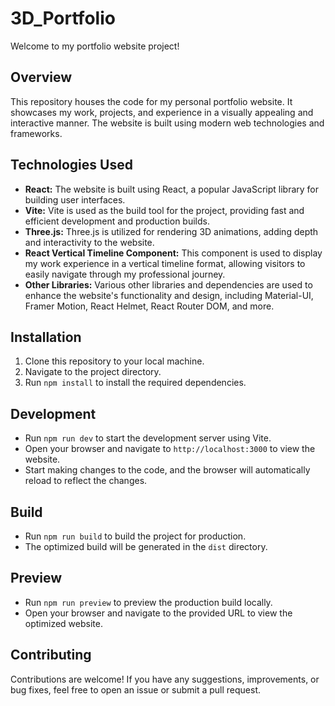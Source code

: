# 3D_Portfolio

Welcome to my portfolio website project!

## Overview

This repository houses the code for my personal portfolio website. It showcases my work, projects, and experience in a visually appealing and interactive manner. The website is built using modern web technologies and frameworks.

## Technologies Used

- **React:** The website is built using React, a popular JavaScript library for building user interfaces.
- **Vite:** Vite is used as the build tool for the project, providing fast and efficient development and production builds.
- **Three.js:** Three.js is utilized for rendering 3D animations, adding depth and interactivity to the website.
- **React Vertical Timeline Component:** This component is used to display my work experience in a vertical timeline format, allowing visitors to easily navigate through my professional journey.
- **Other Libraries:** Various other libraries and dependencies are used to enhance the website's functionality and design, including Material-UI, Framer Motion, React Helmet, React Router DOM, and more.

## Installation

1. Clone this repository to your local machine.
2. Navigate to the project directory.
3. Run `npm install` to install the required dependencies.

## Development

- Run `npm run dev` to start the development server using Vite.
- Open your browser and navigate to `http://localhost:3000` to view the website.
- Start making changes to the code, and the browser will automatically reload to reflect the changes.

## Build

- Run `npm run build` to build the project for production.
- The optimized build will be generated in the `dist` directory.

## Preview

- Run `npm run preview` to preview the production build locally.
- Open your browser and navigate to the provided URL to view the optimized website.

## Contributing

Contributions are welcome! If you have any suggestions, improvements, or bug fixes, feel free to open an issue or submit a pull request.
